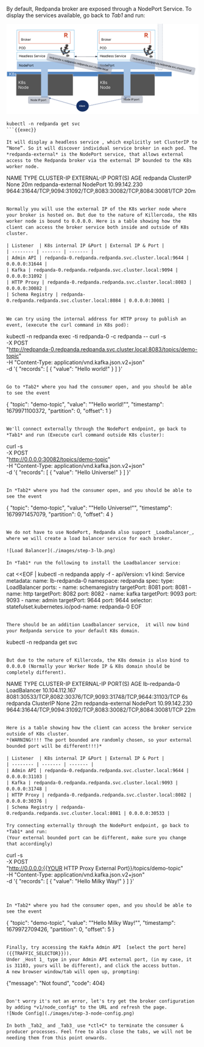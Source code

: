 

By default, Redpanda broker are exposed through a NodePort Service. To display the services available, go back to *Tab1* and run:

![Node Port](./images/step-3-np.png)

```
kubectl -n redpanda get svc
```{{exec}}

It will display a headless service , which explicitly set ClusterIP to “None”. So it will discover individual service broker in each pod. The *redpanda-external* is the NodePort service, that allows external access to the Redpanda broker via the external IP bounded to the K8s worker node.
```
NAME                TYPE           CLUSTER-IP      EXTERNAL-IP   PORT(S)                                                       AGE
redpanda            ClusterIP      None            <none>        <none>                                                        20m
redpanda-external   NodePort       10.99.142.230    <none>        9644:31644/TCP,9094:31092/TCP,8083:30082/TCP,8084:30081/TCP   20m
```

Normally you will use the external IP of the K8s worker node where your broker is hosted on. But due to the nature of Killercoda, the K8s worker node is bound to 0.0.0.0. Here is a table showing how the client can access the broker service both inside and outside of K8s cluster. 

| Listener  | K8s internal IP &Port | External IP & Port |
| -------- | ------- | ------- |
| Admin API | redpanda-0.redpanda.redpanda.svc.cluster.local:9644 |	0.0.0.0:31644 |
| Kafka	| redpanda-0.redpanda.redpanda.svc.cluster.local:9094 |	0.0.0.0:31092 |
| HTTP Proxy | redpanda-0.redpanda.redpanda.svc.cluster.local:8083 | 0.0.0.0:30082 |
| Schema Registry | redpanda-0.redpanda.redpanda.svc.cluster.local:8084 | 0.0.0.0:30081 |


We can try using the internal address for HTTP proxy to publish an event, (execute the curl command in K8s pod):

```
kubectl -n redpanda exec -ti redpanda-0 -c redpanda -- curl -s \
  -X POST \
  "http://redpanda-0.redpanda.redpanda.svc.cluster.local:8083/topics/demo-topic" \
  -H "Content-Type: application/vnd.kafka.json.v2+json" \
  -d '{
    "records": [
        { 
            "value": "Hello world!"
        }
    ]
}'
```{{exec}}

Go to *Tab2* where you had the consumer open, and you should be able to see the event

```
{
  "topic": "demo-topic",
  "value": "\"Hello world!\"",
  "timestamp": 1679971100372,
  "partition": 0,
  "offset": 1
}
```

We'll connect externally through the NodePort endpoint, go back to *Tab1* and run (Execute curl command outside K8s cluster):

```
curl -s \
  -X POST \
  "http://0.0.0.0:30082/topics/demo-topic" \
  -H "Content-Type: application/vnd.kafka.json.v2+json" \
  -d '{
    "records": [
        { 
            "value": "Hello Universe!"
        }
    ]
}'
```{{exec}}

In *Tab2* where you had the consumer open, and you should be able to see the event
```
{
  "topic": "demo-topic",
  "value": "\"Hello Universe!\"",
  "timestamp": 1679971457079,
  "partition": 0,
  "offset": 4
}
```

We do not have to use NodePort, Redpanda also support _Loadbalancer_, where we will create a load balancer service for each broker. 

![Load Balancer](./images/step-3-lb.png)

In *Tab1* run the following to install the Loadbalancer service:

```
cat <<EOF | kubectl -n redpanda apply -f -
apiVersion: v1
kind: Service
metadata:
  name: lb-redpanda-0
  namespace: redpanda
spec:
  type: LoadBalancer
  ports:
    - name: schemaregistry
      targetPort: 8081
      port: 8081
    - name: http
      targetPort: 8082
      port: 8082
    - name: kafka
      targetPort: 9093
      port: 9093
    - name: admin
      targetPort: 9644
      port: 9644
  selector:
    statefulset.kubernetes.io/pod-name: redpanda-0
EOF
```{{exec}}

There should be an addition Loadbalancer service,  it will now bind your Redpanda service to your default K8s domain. 

```
kubectl -n redpanda get svc
```{{exec}}

But due to the nature of Killercoda, the K8s domain is also bind to 0.0.0.0 (Normally your Worker Node IP & K8s domain should be completely different). 

```
NAME                TYPE           CLUSTER-IP       EXTERNAL-IP   PORT(S)                                                       AGE
lb-redpanda-0       LoadBalancer   10.104.112.167   <pending>     8081:30533/TCP,8082:30376/TCP,9093:31748/TCP,9644:31103/TCP   6s
redpanda            ClusterIP      None             <none>        <none>                                                        22m
redpanda-external   NodePort       10.99.142.230    <none>        9644:31644/TCP,9094:31092/TCP,8083:30082/TCP,8084:30081/TCP   22m
```

Here is a table showing how the client can access the broker service outside of K8s cluster. 
*(WARNING!!!! The port bounded are randomly chosen, so your external bounded port will be different!!!)* 

| Listener  | K8s internal IP &Port | External IP & Port |
| -------- | ------- | ------- |
| Admin API | redpanda-0.redpanda.redpanda.svc.cluster.local:9644 |	0.0.0.0:31103 |
| Kafka	| redpanda-0.redpanda.redpanda.svc.cluster.local:9093 |	0.0.0.0:31748 |
| HTTP Proxy | redpanda-0.redpanda.redpanda.svc.cluster.local:8082 | 0.0.0.0:30376 |
| Schema Registry | redpanda-0.redpanda.redpanda.svc.cluster.local:8081 | 0.0.0.0:30533 |

Try connecting externally through the NodePort endpoint, go back to *Tab1* and run:
(Your external bounded port can be different, make sure you change that accordingly)

```
curl -s \
  -X POST \
  "http://0.0.0.0:{{YOUR HTTP Proxy External Port}}/topics/demo-topic" \
  -H "Content-Type: application/vnd.kafka.json.v2+json" \
  -d '{
    "records": [
        { 
            "value": "Hello Milky Way!"
        }
    ]
}'
```


In *Tab2* where you had the consumer open, and you should be able to see the event
```
{
  "topic": "demo-topic",
  "value": "\"Hello Milky Way!\"",
  "timestamp": 1679972709426,
  "partition": 0,
  "offset": 5
}
```

Finally, try accessing the Kakfa Admin API  [select the port here]({{TRAFFIC_SELECTOR}})).
Under _Host 1_ type in your Admin API external port, (in my case, it is 31103, yours will be different), and click the access button.
A new browser window/tab will open up, prompting:

```
{"message": "Not found", "code": 404}
```

Don't worry it's not an error, let's try get the broker configuration by adding *v1/node_config* to the URL and refresh the page.
![Node Config](./images/step-3-node-config.png)

In both _Tab2_ and _Tab3_ use *ctl+C* to terminate the consumer & producer processes. Feel free to also close the tabs, we will not be needing them from this point onwards. 

